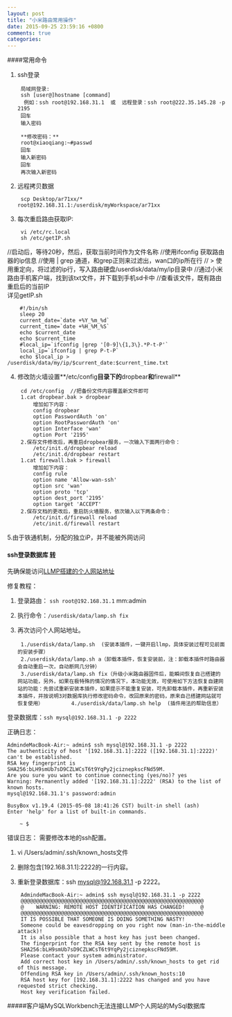 ```yaml
---
layout: post
title: "小米路由常用操作"
date: 2015-09-25 23:59:16 +0800
comments: true
categories: 
---
```

####常用命令

1. ssh登录

		局域网登录:
		ssh [user@]hostname [command]
		 例如：ssh root@192.168.31.1  或  远程登录：ssh root@222.35.145.28 -p 2195
		回车
		输入密码

		**修改密码：**
		root@xiaoqiang:~#passwd   
		回车
		输入新密码
		回车
		再次输入新密码
2. 远程拷贝数据
		
		scp Desktop/ar71xx/* root@192.168.31.1:/userdisk/myWorkspace/ar71xx
		
3. 每次重启路由获取IP:
		
		vi /etc/rc.local
		sh /etc/getIP.sh
//启动后，等待20秒，然后，获取当前时间作为文件名称
//使用ifconfig 获取路由器的ip信息
//使用 | grep 通道，和grep正则来过滤出，wan口的ip所在行
// > 使用重定向，将过滤的ip行，写入路由硬盘/userdisk/data/my/ip目录中
//通过小米路由手机客户端，找到该txt文件，并下载到手机sd卡中
//查看该文件，既有路由重启后的当前IP  
	详见getIP.sh

		#!/bin/sh
		sleep 20
		current_date=`date +%Y_%m_%d`
		current_time=`date +%H_%M_%S`
		echo $current_date
		echo $current_time
		#local_ip=`ifconfig |grep '[0-9]\{1,3\}.*P-t-P'`
		local_ip=`ifconfig | grep P-t-P`
		echo $local_ip > /userdisk/data/my/ip/$current_date:$current_time.txt

4. 修改防火墙设置**/etc/config**目录下的**dropbear**和**firewall**  

		cd /etc/config  //把备份文件内容覆盖新文件即可
		1.cat dropbear.bak > dropbear  
			增加如下内容：
			config dropbear
			option PasswordAuth 'on'
			option RootPasswordAuth 'on'
			option Interface 'wan'
			option Port '2195'
		2.保存文件修改后，再重启dropbear服务，一次输入下面两行命令：
			/etc/init.d/dropbear reload
			/etc/init.d/dropbear restart
		1.cat firewall.bak > firewall
			增加如下内容： 
			config rule
			option name 'Allow-wan-ssh'
			option src 'wan'
			option proto 'tcp'
			option dest_port '2195'
			option target 'ACCEPT'
		2.保存文档的更改后，重启防火墙服务，依次输入以下两条命令：
			/etc/init.d/firewall reload
			/etc/init.d/firewall restart

5.由于铁通机制，分配的独立iP，并不能被外网访问
#### ssh登录数据库	[转](http://bbs.xiaomi.cn/thread-10339070-1-1.html)
先确保能访问[LLMP搭建的个人网站地址](http://192.168.31.1:8088/phpinfo.php)  

修复教程：  

1. 登录路由： `ssh root@192.168.31.1`  mm:admin
2. 执行命令：`/userdisk/data/lamp.sh fix`  
3. 再次访问个人网站地址。  

		1./userdisk/data/lamp.sh  (安装本插件，一键开启llmp，具体安装过程可见前面的安装步骤）       
		2./userdisk/data/lamp.sh a（卸载本插件，恢复安装前，注：卸载本插件时路由器会自动重启一次，自动断网几分钟）
		3./userdisk/data/lamp.sh fix（升级小米路由器固件后，能瞬间恢复自己搭建的网站功能，另外，如果在极特殊的情况的情况下，本功能无效，可使用如下方法恢复自建网站的功能：先尝试重新安装本插件，如果提示不能重复安装，可先卸载本插件，再重新安装本插件，并按说明3对数据库执行修改密码命令，改回原来的密码，原来自己搭建网站就可恢复使用） 		4./userdisk/data/lamp.sh help  (插件用法的帮助信息）

登录数据库：`ssh mysql@192.168.31.1 -p 2222`

正确日志：
		
	AdmindeMacBook-Air:~ admin$ ssh mysql@192.168.31.1 -p 2222
	The authenticity of host '[192.168.31.1]:2222 ([192.168.31.1]:2222)' can't be established.
	RSA key fingerprint is SHA256:bLH9smUb7sD9CZLWCsT6t9YqPy2jciznepkscFNd59M.
	Are you sure you want to continue connecting (yes/no)? yes
	Warning: Permanently added '[192.168.31.1]:2222' (RSA) to the list of known hosts.
	mysql@192.168.31.1's password:admin

	BusyBox v1.19.4 (2015-05-08 18:41:26 CST) built-in shell (ash)
	Enter 'help' for a list of built-in commands.

		~ $
错误日志：
需要修改本地的ssh配置。

1. vi /Users/admin/.ssh/known_hosts文件
2. 删除包含[192.168.31.1]:2222的一行内容。
3. 重新登录数据库：ssh mysql@192.168.31.1 -p 2222。  

		AdmindeMacBook-Air:~ admin$ ssh mysql@192.168.31.1 -p 2222
		@@@@@@@@@@@@@@@@@@@@@@@@@@@@@@@@@@@@@@@@@@@@@@@@@@@@@@@@@@@
		@    WARNING: REMOTE HOST IDENTIFICATION HAS CHANGED!     @
		@@@@@@@@@@@@@@@@@@@@@@@@@@@@@@@@@@@@@@@@@@@@@@@@@@@@@@@@@@@
		IT IS POSSIBLE THAT SOMEONE IS DOING SOMETHING NASTY!
		Someone could be eavesdropping on you right now (man-in-the-middle attack)!
		It is also possible that a host key has just been changed.
		The fingerprint for the RSA key sent by the remote host is
		SHA256:bLH9smUb7sD9CZLWCsT6t9YqPy2jciznepkscFNd59M.
		Please contact your system administrator.
		Add correct host key in /Users/admin/.ssh/known_hosts to get rid of this message.
		Offending RSA key in /Users/admin/.ssh/known_hosts:10
		RSA host key for [192.168.31.1]:2222 has changed and you have requested strict checking.
		Host key verification failed.
		
#####客户端MySQLWorkbench无法连接LLMP个人网站的MySql数据库


